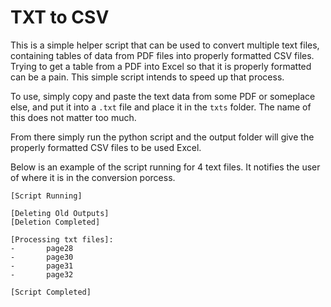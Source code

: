 # TXT to CSV

This is a simple helper script that can be used to convert multiple text files, containing tables of data from PDF files into properly formatted CSV files. Trying to get a table from a PDF into Excel so that it is properly formatted can be a pain. This simple script intends to speed up that process.

To use, simply copy and paste the text data from some PDF or someplace else, and put it into a `.txt` file and place it in the `txts` folder. The name of this does not matter too much.

From there simply run the python script and the output folder will give the properly formatted CSV files to be used Excel.

Below is an example of the script running for 4 text files. It notifies the user of where it is in the conversion porcess.

```
[Script Running]

[Deleting Old Outputs] 
[Deletion Completed]   

[Processing txt files]:
-       page28
-       page30
-       page31
-       page32

[Script Completed]
```
